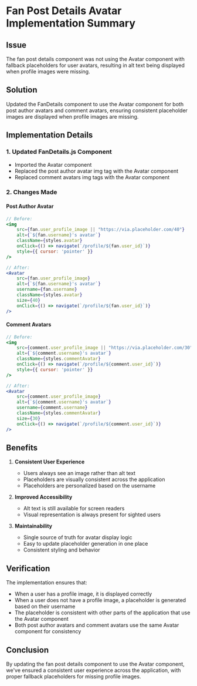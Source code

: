 # Fan Post Details Avatar Implementation Summary

## Issue
The fan post details component was not using the Avatar component with fallback placeholders for user avatars, resulting in alt text being displayed when profile images were missing.

## Solution
Updated the FanDetails component to use the Avatar component for both post author avatars and comment avatars, ensuring consistent placeholder images are displayed when profile images are missing.

## Implementation Details

### 1. Updated FanDetails.js Component
- Imported the Avatar component
- Replaced the post author avatar img tag with the Avatar component
- Replaced comment avatars img tags with the Avatar component

### 2. Changes Made

#### Post Author Avatar
```jsx
// Before:
<img 
    src={fan.user_profile_image || "https://via.placeholder.com/40"} 
    alt={`${fan.username}'s avatar`} 
    className={styles.avatar}
    onClick={() => navigate(`/profile/${fan.user_id}`)}
    style={{ cursor: 'pointer' }}
/>

// After:
<Avatar 
    src={fan.user_profile_image} 
    alt={`${fan.username}'s avatar`} 
    username={fan.username}
    className={styles.avatar}
    size={40}
    onClick={() => navigate(`/profile/${fan.user_id}`)}
/>
```

#### Comment Avatars
```jsx
// Before:
<img 
    src={comment.user_profile_image || "https://via.placeholder.com/30"} 
    alt={`${comment.username}'s avatar`} 
    className={styles.commentAvatar}
    onClick={() => navigate(`/profile/${comment.user_id}`)}
    style={{ cursor: 'pointer' }}
/>

// After:
<Avatar 
    src={comment.user_profile_image} 
    alt={`${comment.username}'s avatar`} 
    username={comment.username}
    className={styles.commentAvatar}
    size={30}
    onClick={() => navigate(`/profile/${comment.user_id}`)}
/>
```

## Benefits
1. **Consistent User Experience**
   - Users always see an image rather than alt text
   - Placeholders are visually consistent across the application
   - Placeholders are personalized based on the username

2. **Improved Accessibility**
   - Alt text is still available for screen readers
   - Visual representation is always present for sighted users

3. **Maintainability**
   - Single source of truth for avatar display logic
   - Easy to update placeholder generation in one place
   - Consistent styling and behavior

## Verification
The implementation ensures that:
- When a user has a profile image, it is displayed correctly
- When a user does not have a profile image, a placeholder is generated based on their username
- The placeholder is consistent with other parts of the application that use the Avatar component
- Both post author avatars and comment avatars use the same Avatar component for consistency

## Conclusion
By updating the fan post details component to use the Avatar component, we've ensured a consistent user experience across the application, with proper fallback placeholders for missing profile images.